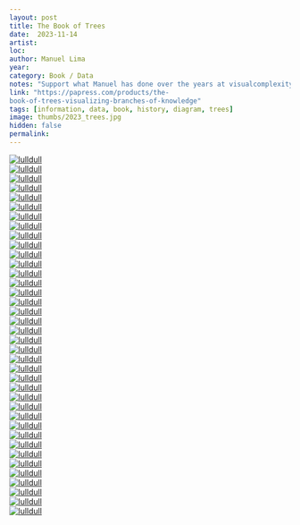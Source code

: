 ```yaml
---
layout: post
title: The Book of Trees
date:  2023-11-14
artist: 
loc: 
author: Manuel Lima
year: 
category: Book / Data
notes: "Support what Manuel has done over the years at visualcomplexity.com and buy the book."
link: "https://papress.com/products/the-
book-of-trees-visualizing-branches-of-knowledge"
tags: [information, data, book, history, diagram, trees]
image: thumbs/2023_trees.jpg
hidden: false
permalink:
---
```






<div class="post_image">
	<a href="{{ site.baseurl }}/images/posts/2023_trees/001.jpg" target="_blank">
	<img src="{{ site.baseurl }}/images/posts/2023_trees/001.jpg" alt="lulldull"></a>
</div>

<div class="post_image">
	<a href="{{ site.baseurl }}/images/posts/2023_trees/002.jpg" target="_blank">
	<img src="{{ site.baseurl }}/images/posts/2023_trees/002.jpg" alt="lulldull"></a>
</div>

<div class="post_image">
	<a href="{{ site.baseurl }}/images/posts/2023_trees/003.jpg" target="_blank">
	<img src="{{ site.baseurl }}/images/posts/2023_trees/003.jpg" alt="lulldull"></a>
</div>

<div class="post_image">
	<a href="{{ site.baseurl }}/images/posts/2023_trees/004.jpg" target="_blank">
	<img src="{{ site.baseurl }}/images/posts/2023_trees/004.jpg" alt="lulldull"></a>
</div>

<div class="post_image">
	<a href="{{ site.baseurl }}/images/posts/2023_trees/005.jpg" target="_blank">
	<img src="{{ site.baseurl }}/images/posts/2023_trees/005.jpg" alt="lulldull"></a>
</div>

<div class="post_image">
	<a href="{{ site.baseurl }}/images/posts/2023_trees/006.jpg" target="_blank">
	<img src="{{ site.baseurl }}/images/posts/2023_trees/006.jpg" alt="lulldull"></a>
</div>

<div class="post_image">
	<a href="{{ site.baseurl }}/images/posts/2023_trees/007.jpg" target="_blank">
	<img src="{{ site.baseurl }}/images/posts/2023_trees/007.jpg" alt="lulldull"></a>
</div>


<div class="post_image">
	<a href="{{ site.baseurl }}/images/posts/2023_trees/008.jpg" target="_blank">
	<img src="{{ site.baseurl }}/images/posts/2023_trees/008.jpg" alt="lulldull"></a>
</div>

<div class="post_image">
	<a href="{{ site.baseurl }}/images/posts/2023_trees/009.jpg" target="_blank">
	<img src="{{ site.baseurl }}/images/posts/2023_trees/009.jpg" alt="lulldull"></a>
</div>

<div class="post_image">
	<a href="{{ site.baseurl }}/images/posts/2023_trees/010.jpg" target="_blank">
	<img src="{{ site.baseurl }}/images/posts/2023_trees/010.jpg" alt="lulldull"></a>
</div>


<div class="post_image">
	<a href="{{ site.baseurl }}/images/posts/2023_trees/011.jpg" target="_blank">
	<img src="{{ site.baseurl }}/images/posts/2023_trees/011.jpg" alt="lulldull"></a>
</div>


<div class="post_image">
	<a href="{{ site.baseurl }}/images/posts/2023_trees/012.jpg" target="_blank">
	<img src="{{ site.baseurl }}/images/posts/2023_trees/012.jpg" alt="lulldull"></a>
</div>


<div class="post_image">
	<a href="{{ site.baseurl }}/images/posts/2023_trees/013.jpg" target="_blank">
	<img src="{{ site.baseurl }}/images/posts/2023_trees/013.jpg" alt="lulldull"></a>
</div>


<div class="post_image">
	<a href="{{ site.baseurl }}/images/posts/2023_trees/014.jpg" target="_blank">
	<img src="{{ site.baseurl }}/images/posts/2023_trees/014.jpg" alt="lulldull"></a>
</div>


<div class="post_image">
	<a href="{{ site.baseurl }}/images/posts/2023_trees/015.jpg" target="_blank">
	<img src="{{ site.baseurl }}/images/posts/2023_trees/015.jpg" alt="lulldull"></a>
</div>

<div class="post_image">
	<a href="{{ site.baseurl }}/images/posts/2023_trees/016.jpg" target="_blank">
	<img src="{{ site.baseurl }}/images/posts/2023_trees/016.jpg" alt="lulldull"></a>
</div>

<div class="post_image">
	<a href="{{ site.baseurl }}/images/posts/2023_trees/017.jpg" target="_blank">
	<img src="{{ site.baseurl }}/images/posts/2023_trees/017.jpg" alt="lulldull"></a>
</div>

<div class="post_image">
	<a href="{{ site.baseurl }}/images/posts/2023_trees/018.jpg" target="_blank">
	<img src="{{ site.baseurl }}/images/posts/2023_trees/018.jpg" alt="lulldull"></a>
</div>

<div class="post_image">
	<a href="{{ site.baseurl }}/images/posts/2023_trees/019.jpg" target="_blank">
	<img src="{{ site.baseurl }}/images/posts/2023_trees/019.jpg" alt="lulldull"></a>
</div>

<div class="post_image">
	<a href="{{ site.baseurl }}/images/posts/2023_trees/020.jpg" target="_blank">
	<img src="{{ site.baseurl }}/images/posts/2023_trees/020.jpg" alt="lulldull"></a>
</div>

<div class="post_image">
	<a href="{{ site.baseurl }}/images/posts/2023_trees/021.jpg" target="_blank">
	<img src="{{ site.baseurl }}/images/posts/2023_trees/021.jpg" alt="lulldull"></a>
</div>

<div class="post_image">
	<a href="{{ site.baseurl }}/images/posts/2023_trees/022.jpg" target="_blank">
	<img src="{{ site.baseurl }}/images/posts/2023_trees/022.jpg" alt="lulldull"></a>
</div>

<div class="post_image">
	<a href="{{ site.baseurl }}/images/posts/2023_trees/023.jpg" target="_blank">
	<img src="{{ site.baseurl }}/images/posts/2023_trees/023.jpg" alt="lulldull"></a>
</div>

<div class="post_image">
	<a href="{{ site.baseurl }}/images/posts/2023_trees/024.jpg" target="_blank">
	<img src="{{ site.baseurl }}/images/posts/2023_trees/024.jpg" alt="lulldull"></a>
</div>

<div class="post_image">
	<a href="{{ site.baseurl }}/images/posts/2023_trees/025.jpg" target="_blank">
	<img src="{{ site.baseurl }}/images/posts/2023_trees/025.jpg" alt="lulldull"></a>
</div>

<div class="post_image">
	<a href="{{ site.baseurl }}/images/posts/2023_trees/026.jpg" target="_blank">
	<img src="{{ site.baseurl }}/images/posts/2023_trees/026.jpg" alt="lulldull"></a>
</div>

<div class="post_image">
	<a href="{{ site.baseurl }}/images/posts/2023_trees/027.jpg" target="_blank">
	<img src="{{ site.baseurl }}/images/posts/2023_trees/027.jpg" alt="lulldull"></a>
</div>

<div class="post_image">
	<a href="{{ site.baseurl }}/images/posts/2023_trees/028.jpg" target="_blank">
	<img src="{{ site.baseurl }}/images/posts/2023_trees/028.jpg" alt="lulldull"></a>
</div>

<div class="post_image">
	<a href="{{ site.baseurl }}/images/posts/2023_trees/029.jpg" target="_blank">
	<img src="{{ site.baseurl }}/images/posts/2023_trees/029.jpg" alt="lulldull"></a>
</div>

<div class="post_image">
	<a href="{{ site.baseurl }}/images/posts/2023_trees/030.jpg" target="_blank">
	<img src="{{ site.baseurl }}/images/posts/2023_trees/030.jpg" alt="lulldull"></a>
</div>

<div class="post_image">
	<a href="{{ site.baseurl }}/images/posts/2023_trees/031.jpg" target="_blank">
	<img src="{{ site.baseurl }}/images/posts/2023_trees/031.jpg" alt="lulldull"></a>
</div>

<div class="post_image">
	<a href="{{ site.baseurl }}/images/posts/2023_trees/032.jpg" target="_blank">
	<img src="{{ site.baseurl }}/images/posts/2023_trees/032.jpg" alt="lulldull"></a>
</div>

<div class="post_image">
	<a href="{{ site.baseurl }}/images/posts/2023_trees/033.jpg" target="_blank">
	<img src="{{ site.baseurl }}/images/posts/2023_trees/033.jpg" alt="lulldull"></a>
</div>

<div class="post_image">
	<a href="{{ site.baseurl }}/images/posts/2023_trees/034.jpg" target="_blank">
	<img src="{{ site.baseurl }}/images/posts/2023_trees/034.jpg" alt="lulldull"></a>
</div>

<div class="post_image">
	<a href="{{ site.baseurl }}/images/posts/2023_trees/035.jpg" target="_blank">
	<img src="{{ site.baseurl }}/images/posts/2023_trees/035.jpg" alt="lulldull"></a>
</div>

<div class="post_image">
	<a href="{{ site.baseurl }}/images/posts/2023_trees/036.jpg" target="_blank">
	<img src="{{ site.baseurl }}/images/posts/2023_trees/036.jpg" alt="lulldull"></a>
</div>

<div class="post_image">
	<a href="{{ site.baseurl }}/images/posts/2023_trees/037.jpg" target="_blank">
	<img src="{{ site.baseurl }}/images/posts/2023_trees/037.jpg" alt="lulldull"></a>
</div>

<div class="post_image">
	<a href="{{ site.baseurl }}/images/posts/2023_trees/038.jpg" target="_blank">
	<img src="{{ site.baseurl }}/images/posts/2023_trees/038.jpg" alt="lulldull"></a>
</div>




